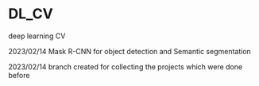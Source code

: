 # DL_CV
deep learning CV

2023/02/14 Mask R-CNN for object detection and Semantic segmentation

2023/02/14 branch created for collecting the projects which were done before
